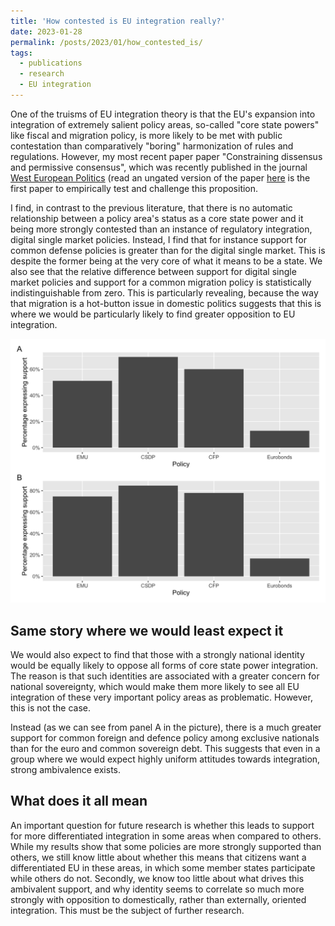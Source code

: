 ```yaml
---
title: 'How contested is EU integration really?'
date: 2023-01-28
permalink: /posts/2023/01/how_contested_is/
tags:
  - publications
  - research
  - EU integration
---
```


One of the truisms of EU integration theory is that the EU's expansion into integration of extremely salient policy areas, so-called "core state powers" like fiscal and migration policy, is more likely to be met with public contestation than comparatively "boring" harmonization of rules and regulations. However, my most recent paper paper "Constraining dissensus and permissive consensus", which was recently published in the journal [West European Politics](https://www.tandfonline.com/toc/fwep20/current) (read an ungated version of the paper [here](https://github.com/martinmoland/martinmoland.github.io/blob/master/files/Accepted%20paper%20-%20WEP.pdf) is the first paper to empirically test and challenge this proposition.

I find, in contrast to the previous literature, that there is no automatic relationship between a policy area's status as a core state power and it being more strongly contested than an instance of regulatory integration, digital single market policies. Instead, I find that for instance support for common defense policies is greater than for the digital single market. This is despite the former being at the very core of what it means to be a state. We also see that the relative difference between support for digital single market policies and support for a common migration policy is statistically indistinguishable from zero. This is particularly revealing, because the way that migration is a hot-button issue in domestic politics suggests that this is where we would be particularly likely to find greater opposition to EU integration. 

![Fig. 1: Relative support for policy integration among exclusive nationals. Source: Eurobarometer 2015-2017](/images/fig_4-kopi.jpg)

## Same story where we would least expect it
We would also expect to find that those with a strongly national identity would be equally likely to oppose all forms of core state power integration. The reason is that such identities are associated with a greater concern for national sovereignty, which would make them more likely to see  all EU integration of these very important policy areas as problematic. However, this is not the case. 

Instead (as we can see from panel A in the picture), there is a much greater support for common foreign and defence policy among exclusive nationals than for the euro and common sovereign debt. This suggests that even in a group where we would expect highly uniform attitudes towards integration, strong ambivalence exists.

## What does it all mean
An important question for future research is whether this leads to support for more differentiated integration in some areas when compared to others. While my results show that some policies are more strongly supported than others, we still know little about whether this means that citizens want a differentiated EU in these areas, in which some member states participate while others do not. Secondly, we know too little about what drives this ambivalent support, and why identity seems to correlate so much more strongly with opposition to domestically, rather than externally, oriented integration. This must be the subject of further research. 
